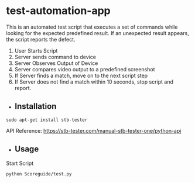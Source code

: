 # test-automation-app

This is an automated test script that executes a set of commands while looking for the expected predefined result. If an unexpected result appears, the script reports the defect.

1. User Starts Script
2. Server sends command to device
3. Server Observes Output of Device
4. Server compares video output to a predefined screenshot
5. If Server finds a match, move on to the next script step
6. If Server does not find a match within 10 seconds, stop script and report.

* ## Installation
```
sudo apt-get install stb-tester

```
API Reference: <https://stb-tester.com/manual-stb-tester-one/python-api> 

* ## Usage
Start Script
```
python Scoreguide/test.py
```
